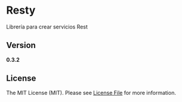Resty
=====

Librería para crear servicios Rest

Version
-------

__0.3.2__

License
-------

The MIT License (MIT). Please see [License File](https://github.om/mostofreddy/resty/blob/master/LICENSE.md) for more information.
